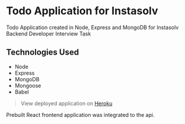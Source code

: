 # Todo Application for Instasolv

Todo Application created in Node, Express and MongoDB for Instasolv Backend Developer Interview Task

## Technologies Used
  * Node
  * Express
  * MongoDB
  * Mongoose
  * Babel



> View deployed application on [Heroku](https://arcane-atoll-55978.herokuapp.com/)


Prebuilt React frontend application was integrated to the api.
